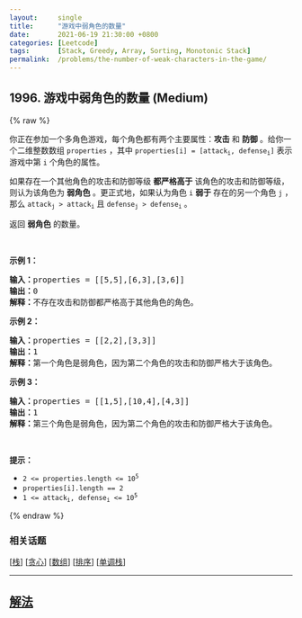 ```yaml
---
layout:     single
title:      "游戏中弱角色的数量"
date:       2021-06-19 21:30:00 +0800
categories: [Leetcode]
tags:       [Stack, Greedy, Array, Sorting, Monotonic Stack]
permalink:  /problems/the-number-of-weak-characters-in-the-game/
---
```


## 1996. 游戏中弱角色的数量 (Medium)

{% raw %}

<p>你正在参加一个多角色游戏，每个角色都有两个主要属性：<strong>攻击</strong> 和 <strong>防御</strong> 。给你一个二维整数数组 <code>properties</code> ，其中 <code>properties[i] = [attack<sub>i</sub>, defense<sub>i</sub>]</code> 表示游戏中第 <code>i</code> 个角色的属性。</p>

<p>如果存在一个其他角色的攻击和防御等级 <strong>都严格高于</strong> 该角色的攻击和防御等级，则认为该角色为 <strong>弱角色</strong> 。更正式地，如果认为角色 <code>i</code> <strong>弱于</strong> 存在的另一个角色 <code>j</code> ，那么 <code>attack<sub>j</sub> &gt; attack<sub>i</sub></code> 且 <code>defense<sub>j</sub> &gt; defense<sub>i</sub></code> 。</p>

<p>返回 <strong>弱角色</strong> 的数量。</p>

<p>&nbsp;</p>

<p><strong>示例 1：</strong></p>

<pre>
<strong>输入：</strong>properties = [[5,5],[6,3],[3,6]]
<strong>输出：</strong>0
<strong>解释：</strong>不存在攻击和防御都严格高于其他角色的角色。
</pre>

<p><strong>示例 2：</strong></p>

<pre>
<strong>输入：</strong>properties = [[2,2],[3,3]]
<strong>输出：</strong>1
<strong>解释：</strong>第一个角色是弱角色，因为第二个角色的攻击和防御严格大于该角色。
</pre>

<p><strong>示例 3：</strong></p>

<pre>
<strong>输入：</strong>properties = [[1,5],[10,4],[4,3]]
<strong>输出：</strong>1
<strong>解释：</strong>第三个角色是弱角色，因为第二个角色的攻击和防御严格大于该角色。
</pre>

<p>&nbsp;</p>

<p><strong>提示：</strong></p>

<ul>
	<li><code>2 &lt;= properties.length &lt;= 10<sup>5</sup></code></li>
	<li><code>properties[i].length == 2</code></li>
	<li><code>1 &lt;= attack<sub>i</sub>, defense<sub>i</sub> &lt;= 10<sup>5</sup></code></li>
</ul>

{% endraw %}

### 相关话题
  [[栈](https://github.com/awesee/leetcode/tree/main/tag/stack/README.md)]
  [[贪心](https://github.com/awesee/leetcode/tree/main/tag/greedy/README.md)]
  [[数组](https://github.com/awesee/leetcode/tree/main/tag/array/README.md)]
  [[排序](https://github.com/awesee/leetcode/tree/main/tag/sorting/README.md)]
  [[单调栈](https://github.com/awesee/leetcode/tree/main/tag/monotonic-stack/README.md)]

---

## [解法](https://github.com/awesee/leetcode/tree/main/problems/the-number-of-weak-characters-in-the-game)
